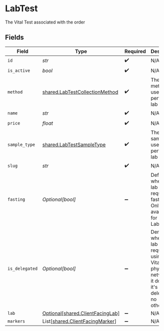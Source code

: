 # LabTest

The Vital Test associated with the order


## Fields

| Field                                                                                                                  | Type                                                                                                                   | Required                                                                                                               | Description                                                                                                            |
| ---------------------------------------------------------------------------------------------------------------------- | ---------------------------------------------------------------------------------------------------------------------- | ---------------------------------------------------------------------------------------------------------------------- | ---------------------------------------------------------------------------------------------------------------------- |
| `id`                                                                                                                   | *str*                                                                                                                  | :heavy_check_mark:                                                                                                     | N/A                                                                                                                    |
| `is_active`                                                                                                            | *bool*                                                                                                                 | :heavy_check_mark:                                                                                                     | N/A                                                                                                                    |
| `method`                                                                                                               | [shared.LabTestCollectionMethod](../../models/shared/labtestcollectionmethod.md)                                       | :heavy_check_mark:                                                                                                     | The method used to perform a lab test.                                                                                 |
| `name`                                                                                                                 | *str*                                                                                                                  | :heavy_check_mark:                                                                                                     | N/A                                                                                                                    |
| `price`                                                                                                                | *float*                                                                                                                | :heavy_check_mark:                                                                                                     | N/A                                                                                                                    |
| `sample_type`                                                                                                          | [shared.LabTestSampleType](../../models/shared/labtestsampletype.md)                                                   | :heavy_check_mark:                                                                                                     | The type of sample used to perform a lab test.                                                                         |
| `slug`                                                                                                                 | *str*                                                                                                                  | :heavy_check_mark:                                                                                                     | N/A                                                                                                                    |
| `fasting`                                                                                                              | *Optional[bool]*                                                                                                       | :heavy_minus_sign:                                                                                                     | Defines whether a lab test requires fasting. Only available for Labcorp.                                               |
| `is_delegated`                                                                                                         | *Optional[bool]*                                                                                                       | :heavy_minus_sign:                                                                                                     | Denotes whether a lab test requires using non-Vital physician networks. If it does then it's delegated - no otherwise. |
| `lab`                                                                                                                  | [Optional[shared.ClientFacingLab]](../../models/shared/clientfacinglab.md)                                             | :heavy_minus_sign:                                                                                                     | N/A                                                                                                                    |
| `markers`                                                                                                              | List[[shared.ClientFacingMarker](../../models/shared/clientfacingmarker.md)]                                           | :heavy_minus_sign:                                                                                                     | N/A                                                                                                                    |